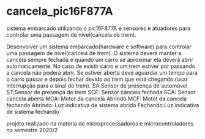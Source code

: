 # cancela_pic16F877A
sistema embarcado utilizando o pic16F877A e sensores e atuadores para controlar uma passagem de nível(cancela de trem). 

Desenvolver um sistema embarcado(hardware e software) para controlar uma passagem de nível(cancela de trem). O sistema deverá manter a cancela sempre fechada e quando um carro se aproximar ela deverá abrir automaticamente. No caso de existir carro e um trem estiver por passando a cancela não poderá abrir. Se estiver aberta deve aguardar um tempo para o carro passar e depois fechar devido ao trem que está chegando.(usar interrupção para o sinal do trem).
SA:Sensor de presença de automóvel
ST:Sensor de presença de trem
SCF: Sensor cancela fechada
SCA: Sensor cancela aberta
MCA: Motor da cancela Abrindo
MCF: Motot da cancela fechando
Abrindo: Luz indicativa de sistema abrido
Fechando:Luz indicativa de sistema fechando

projeto realizado na materia de microprocessadores e microcontroladores no semestre 2020/2
